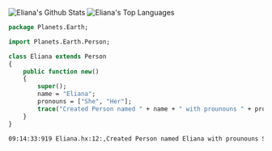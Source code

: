![Eliana's Github Stats](https://github-readme-stats.vercel.app/api?username=cheese-curd&show_icons=true&theme=synthwave&count_private=true&custom_title=Eliana%27s%20Github%20Stats)
![Eliana's Top Languages](https://github-readme-stats.vercel.app/api/top-langs/?username=cheese-curd)
```hx
package Planets.Earth;

import Planets.Earth.Person;

class Eliana extends Person
{
    public function new()
    {
        super();
        name = "Eliana";
        pronouns = ["She", "Her"];
        trace("Created Person named " + name + " with prounouns " + pronouns.join("/"));
    }
}
```

```bash
09:14:33:919 Eliana.hx:12:,Created Person named Eliana with prounouns She/Her
 ```
